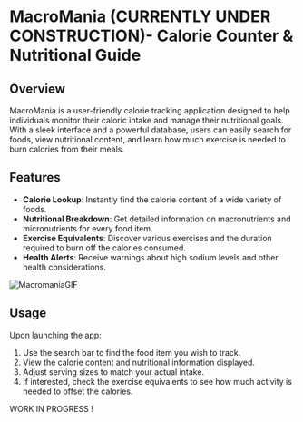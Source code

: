 # MacroMania (CURRENTLY UNDER CONSTRUCTION)- Calorie Counter & Nutritional Guide

## Overview
MacroMania is a user-friendly calorie tracking application designed to help individuals monitor their caloric intake and manage their nutritional goals. With a sleek interface and a powerful database, users can easily search for foods, view nutritional content, and learn how much exercise is needed to burn calories from their meals.

## Features
- **Calorie Lookup**: Instantly find the calorie content of a wide variety of foods.
- **Nutritional Breakdown**: Get detailed information on macronutrients and micronutrients for every food item.
- **Exercise Equivalents**: Discover various exercises and the duration required to burn off the calories consumed.
- **Health Alerts**: Receive warnings about high sodium levels and other health considerations.

![MacromaniaGIF](https://github.com/syedarman1/macro_mania/assets/148717758/0aa18f4a-f1cb-42a0-8a1a-788867d274b3)

## Usage
Upon launching the app:
1. Use the search bar to find the food item you wish to track.
2. View the calorie content and nutritional information displayed.
3. Adjust serving sizes to match your actual intake.
4. If interested, check the exercise equivalents to see how much activity is needed to offset the calories.

WORK IN PROGRESS !
